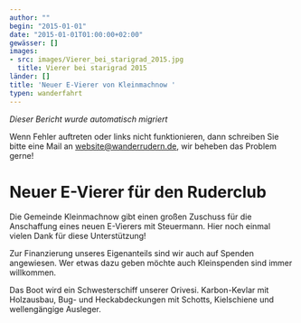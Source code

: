 ```yaml
---
author: ""
begin: "2015-01-01"
date: "2015-01-01T01:00:00+02:00"
gewässer: []
images:
- src: images/Vierer_bei_starigrad_2015.jpg
  title: Vierer bei starigrad 2015
länder: []
title: 'Neuer E-Vierer von Kleinmachnow '
typen: wanderfahrt
---
```



*Dieser Bericht wurde automatisch migriert*

Wenn Fehler auftreten oder links nicht funktionieren, dann schreiben Sie bitte eine Mail an website@wanderrudern.de, wir beheben das Problem gerne!



# Neuer E-Vierer für den Ruderclub


Die Gemeinde Kleinmachnow gibt einen großen Zuschuss für die Anschaffung eines neuen E-Vierers mit Steuermann. Hier noch einmal vielen Dank für diese Unterstützung!

Zur Finanzierung unseres Eigenanteils sind wir auch auf Spenden angewiesen. Wer etwas dazu geben möchte auch Kleinspenden sind immer willkommen.

Das Boot wird ein Schwesterschiff unserer Orivesi. Karbon-Kevlar mit Holzausbau, Bug- und Heckabdeckungen mit Schotts, Kielschiene und wellengängige Ausleger.
